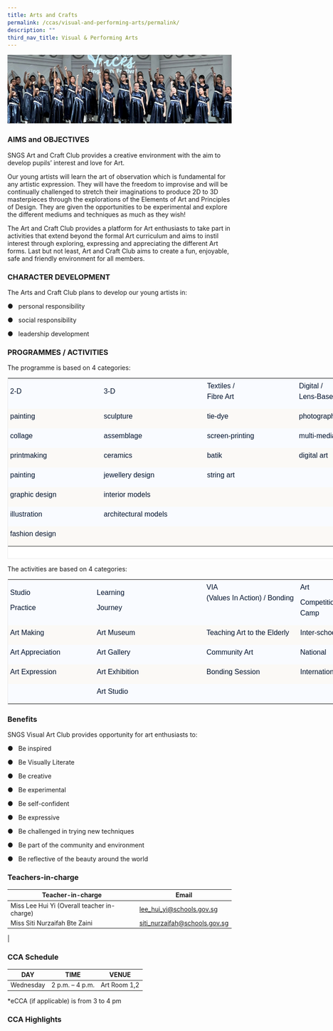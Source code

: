 ```yaml
---
title: Arts and Crafts
permalink: /ccas/visual-and-performing-arts/permalink/
description: ""
third_nav_title: Visual & Performing Arts
---
```

![](/images/01%20Banner%20Photos/cca.jpg)

### **AIMS and OBJECTIVES** 
SNGS Art and Craft Club provides a creative environment with the aim to develop pupils’ interest and love for Art.

Our young artists will learn the art of observation which is fundamental for any artistic expression. They will have the freedom to improvise and will be continually challenged to stretch their imaginations to produce 2D to 3D masterpieces through the explorations of the Elements of Art and Principles of Design. They are given the opportunities to be experimental and explore the different mediums and techniques as much as they wish!

The Art and Craft Club provides a platform for Art enthusiasts to take part in activities that extend beyond the formal Art curriculum and aims to instil interest through exploring, expressing and appreciating the different Art forms. Last but not least, Art and Craft Club aims to create a fun, enjoyable, safe and friendly environment for all members.  

  
### **CHARACTER DEVELOPMENT** 
The Arts and Craft Club plans to develop our young artists in:

●   personal responsibility

●   social responsibility

●   leadership development


### **PROGRAMMES / ACTIVITIES** 

The programme is based on 4 categories:

<table class="iveo_table ives_tab_1" width="601" style="margin: 0px; outline: 0px; padding: 0px; border: 1px solid rgb(234, 234, 234); border-collapse: collapse; color: rgb(0, 18, 45); font-family: Mulish, sans-serif; font-size: 16px; font-style: normal; font-variant-ligatures: normal; font-variant-caps: normal; font-weight: 400; letter-spacing: normal; orphans: 2; text-align: left; text-transform: none; white-space: normal; widows: 2; word-spacing: 0px; -webkit-text-stroke-width: 0px; background-color: rgb(255, 255, 255); text-decoration-thickness: initial; text-decoration-style: initial; text-decoration-color: initial; width: 860px; height: 407px;"><tbody class="" style="margin: 0px; outline: 0px; padding: 0px;"><tr class="" style="margin: 0px; outline: 0px; padding: 0px;"><td width="146" class="" style="margin: 0px; outline: 0px; padding: 5px; text-align: left; background: rgb(249, 251, 255); color: rgb(34, 34, 34); width: 211px;"><p class="" style="margin: 0px 0px 10px; outline: 0px; padding: 0px; line-height: 24px; color: rgb(0, 18, 45); font-family: Mulish, sans-serif; font-size: 16px;"><span lang="EN-SG" class="" style="margin: 0px; outline: 0px; padding: 0px;">2-D</span></p></td><td width="166" class="" style="margin: 0px; outline: 0px; padding: 5px; text-align: left; background: rgb(249, 251, 255); color: rgb(34, 34, 34); width: 233px;"><p class="" style="margin: 0px 0px 10px; outline: 0px; padding: 0px; line-height: 24px; color: rgb(0, 18, 45); font-family: Mulish, sans-serif; font-size: 16px;"><span lang="EN-SG" class="" style="margin: 0px; outline: 0px; padding: 0px;">3-D</span></p></td><td width="147" class="" style="margin: 0px; outline: 0px; padding: 5px; text-align: left; background: rgb(249, 251, 255); color: rgb(34, 34, 34); width: 207px;"><p class="" style="margin: 0px 0px 10px; outline: 0px; padding: 0px; line-height: 24px; color: rgb(0, 18, 45); font-family: Mulish, sans-serif; font-size: 16px;"><span lang="EN-SG" class="" style="margin: 0px; outline: 0px; padding: 0px;">Textiles /<br class="" style="margin: 0px; outline: 0px; padding: 0px;">Fibre Art</span></p></td><td width="143" class="" style="margin: 0px; outline: 0px; padding: 5px; text-align: left; background: rgb(249, 251, 255); color: rgb(34, 34, 34); width: 209px;"><p class="" style="margin: 0px 0px 10px; outline: 0px; padding: 0px; line-height: 24px; color: rgb(0, 18, 45); font-family: Mulish, sans-serif; font-size: 16px;"><span lang="EN-SG" class="" style="margin: 0px; outline: 0px; padding: 0px;">Digital /<br class="" style="margin: 0px; outline: 0px; padding: 0px;">Lens-Based Media</span></p></td></tr><tr class="" style="margin: 0px; outline: 0px; padding: 0px;"><td width="146" class="" style="margin: 0px; outline: 0px; padding: 5px; text-align: left; background: rgb(251, 249, 246); color: rgb(34, 34, 34);"><p class="" style="margin: 0px 0px 10px; outline: 0px; padding: 0px; line-height: 24px; color: rgb(0, 18, 45); font-family: Mulish, sans-serif; font-size: 16px;"><span lang="EN-SG" class="" style="margin: 0px; outline: 0px; padding: 0px;">painting</span></p></td><td width="166" class="" style="margin: 0px; outline: 0px; padding: 5px; text-align: left; background: rgb(251, 249, 246); color: rgb(34, 34, 34);"><p class="" style="margin: 0px 0px 10px; outline: 0px; padding: 0px; line-height: 24px; color: rgb(0, 18, 45); font-family: Mulish, sans-serif; font-size: 16px;"><span lang="EN-SG" class="" style="margin: 0px; outline: 0px; padding: 0px;">sculpture</span></p></td><td width="147" class="" style="margin: 0px; outline: 0px; padding: 5px; text-align: left; background: rgb(251, 249, 246); color: rgb(34, 34, 34);"><p class="" style="margin: 0px 0px 10px; outline: 0px; padding: 0px; line-height: 24px; color: rgb(0, 18, 45); font-family: Mulish, sans-serif; font-size: 16px;"><span lang="EN-SG" class="" style="margin: 0px; outline: 0px; padding: 0px;">tie-dye</span></p></td><td width="143" class="" style="margin: 0px; outline: 0px; padding: 5px; text-align: left; background: rgb(251, 249, 246); color: rgb(34, 34, 34);"><p class="" style="margin: 0px 0px 10px; outline: 0px; padding: 0px; line-height: 24px; color: rgb(0, 18, 45); font-family: Mulish, sans-serif; font-size: 16px;"><span lang="EN-SG" class="" style="margin: 0px; outline: 0px; padding: 0px;">photography</span></p></td></tr><tr class="" style="margin: 0px; outline: 0px; padding: 0px;"><td width="146" class="" style="margin: 0px; outline: 0px; padding: 5px; text-align: left; background: rgb(249, 251, 255); color: rgb(34, 34, 34);"><p class="" style="margin: 0px 0px 10px; outline: 0px; padding: 0px; line-height: 24px; color: rgb(0, 18, 45); font-family: Mulish, sans-serif; font-size: 16px;"><span lang="EN-SG" class="" style="margin: 0px; outline: 0px; padding: 0px;">collage</span></p></td><td width="166" class="" style="margin: 0px; outline: 0px; padding: 5px; text-align: left; background: rgb(249, 251, 255); color: rgb(34, 34, 34);"><p class="" style="margin: 0px 0px 10px; outline: 0px; padding: 0px; line-height: 24px; color: rgb(0, 18, 45); font-family: Mulish, sans-serif; font-size: 16px;"><span lang="EN-SG" class="" style="margin: 0px; outline: 0px; padding: 0px;">assemblage</span></p></td><td width="147" class="" style="margin: 0px; outline: 0px; padding: 5px; text-align: left; background: rgb(249, 251, 255); color: rgb(34, 34, 34);"><p class="" style="margin: 0px 0px 10px; outline: 0px; padding: 0px; line-height: 24px; color: rgb(0, 18, 45); font-family: Mulish, sans-serif; font-size: 16px;"><span lang="EN-SG" class="" style="margin: 0px; outline: 0px; padding: 0px;">screen-printing</span></p></td><td width="143" class="" style="margin: 0px; outline: 0px; padding: 5px; text-align: left; background: rgb(249, 251, 255); color: rgb(34, 34, 34);"><p class="" style="margin: 0px 0px 10px; outline: 0px; padding: 0px; line-height: 24px; color: rgb(0, 18, 45); font-family: Mulish, sans-serif; font-size: 16px;"><span lang="EN-SG" class="" style="margin: 0px; outline: 0px; padding: 0px;">multi-media</span></p></td></tr><tr class="" style="margin: 0px; outline: 0px; padding: 0px;"><td width="146" class="" style="margin: 0px; outline: 0px; padding: 5px; text-align: left; background: rgb(251, 249, 246); color: rgb(34, 34, 34);"><p class="" style="margin: 0px 0px 10px; outline: 0px; padding: 0px; line-height: 24px; color: rgb(0, 18, 45); font-family: Mulish, sans-serif; font-size: 16px;"><span lang="EN-SG" class="" style="margin: 0px; outline: 0px; padding: 0px;">printmaking</span></p></td><td width="166" class="" style="margin: 0px; outline: 0px; padding: 5px; text-align: left; background: rgb(251, 249, 246); color: rgb(34, 34, 34);"><p class="" style="margin: 0px 0px 10px; outline: 0px; padding: 0px; line-height: 24px; color: rgb(0, 18, 45); font-family: Mulish, sans-serif; font-size: 16px;"><span lang="EN-SG" class="" style="margin: 0px; outline: 0px; padding: 0px;">ceramics</span></p></td><td width="147" class="" style="margin: 0px; outline: 0px; padding: 5px; text-align: left; background: rgb(251, 249, 246); color: rgb(34, 34, 34);"><p class="" style="margin: 0px 0px 10px; outline: 0px; padding: 0px; line-height: 24px; color: rgb(0, 18, 45); font-family: Mulish, sans-serif; font-size: 16px;"><span lang="EN-SG" class="" style="margin: 0px; outline: 0px; padding: 0px;">batik</span></p></td><td width="143" class="" style="margin: 0px; outline: 0px; padding: 5px; text-align: left; background: rgb(251, 249, 246); color: rgb(34, 34, 34);"><p class="" style="margin: 0px 0px 10px; outline: 0px; padding: 0px; line-height: 24px; color: rgb(0, 18, 45); font-family: Mulish, sans-serif; font-size: 16px;"><span lang="EN-SG" class="" style="margin: 0px; outline: 0px; padding: 0px;">digital art</span></p></td></tr><tr class="" style="margin: 0px; outline: 0px; padding: 0px;"><td width="146" class="" style="margin: 0px; outline: 0px; padding: 5px; text-align: left; background: rgb(249, 251, 255); color: rgb(34, 34, 34);"><p class="" style="margin: 0px 0px 10px; outline: 0px; padding: 0px; line-height: 24px; color: rgb(0, 18, 45); font-family: Mulish, sans-serif; font-size: 16px;"><span lang="EN-SG" class="" style="margin: 0px; outline: 0px; padding: 0px;">painting</span></p></td><td width="166" class="" style="margin: 0px; outline: 0px; padding: 5px; text-align: left; background: rgb(249, 251, 255); color: rgb(34, 34, 34);"><p class="" style="margin: 0px 0px 10px; outline: 0px; padding: 0px; line-height: 24px; color: rgb(0, 18, 45); font-family: Mulish, sans-serif; font-size: 16px;"><span lang="EN-SG" class="" style="margin: 0px; outline: 0px; padding: 0px;">jewellery design</span></p></td><td width="147" class="" style="margin: 0px; outline: 0px; padding: 5px; text-align: left; background: rgb(249, 251, 255); color: rgb(34, 34, 34);"><p class="" style="margin: 0px 0px 10px; outline: 0px; padding: 0px; line-height: 24px; color: rgb(0, 18, 45); font-family: Mulish, sans-serif; font-size: 16px;"><span lang="EN-SG" class="" style="margin: 0px; outline: 0px; padding: 0px;">string art</span></p></td><td width="143" class="" style="margin: 0px; outline: 0px; padding: 5px; text-align: left; background: rgb(249, 251, 255); color: rgb(34, 34, 34);"><p class="" style="margin: 0px 0px 10px; outline: 0px; padding: 0px; line-height: 24px; color: rgb(0, 18, 45); font-family: Mulish, sans-serif; font-size: 16px;"><span lang="EN-SG" class="" style="margin: 0px; outline: 0px; padding: 0px;">&nbsp;</span></p></td></tr><tr class="" style="margin: 0px; outline: 0px; padding: 0px;"><td width="146" class="" style="margin: 0px; outline: 0px; padding: 5px; text-align: left; background: rgb(251, 249, 246); color: rgb(34, 34, 34);"><p class="" style="margin: 0px 0px 10px; outline: 0px; padding: 0px; line-height: 24px; color: rgb(0, 18, 45); font-family: Mulish, sans-serif; font-size: 16px;"><span lang="EN-SG" class="" style="margin: 0px; outline: 0px; padding: 0px;">graphic design</span></p></td><td width="166" class="" style="margin: 0px; outline: 0px; padding: 5px; text-align: left; background: rgb(251, 249, 246); color: rgb(34, 34, 34);"><p class="" style="margin: 0px 0px 10px; outline: 0px; padding: 0px; line-height: 24px; color: rgb(0, 18, 45); font-family: Mulish, sans-serif; font-size: 16px;"><span lang="EN-SG" class="" style="margin: 0px; outline: 0px; padding: 0px;">interior models</span></p></td><td width="147" class="" style="margin: 0px; outline: 0px; padding: 5px; text-align: left; background: rgb(251, 249, 246); color: rgb(34, 34, 34);"><p class="" style="margin: 0px 0px 10px; outline: 0px; padding: 0px; line-height: 24px; color: rgb(0, 18, 45); font-family: Mulish, sans-serif; font-size: 16px;"><span lang="EN-SG" class="" style="margin: 0px; outline: 0px; padding: 0px;">&nbsp;</span></p></td><td width="143" class="" style="margin: 0px; outline: 0px; padding: 5px; text-align: left; background: rgb(251, 249, 246); color: rgb(34, 34, 34);"><p class="" style="margin: 0px 0px 10px; outline: 0px; padding: 0px; line-height: 24px; color: rgb(0, 18, 45); font-family: Mulish, sans-serif; font-size: 16px;"><span lang="EN-SG" class="" style="margin: 0px; outline: 0px; padding: 0px;">&nbsp;</span></p></td></tr><tr class="" style="margin: 0px; outline: 0px; padding: 0px;"><td width="146" class="" style="margin: 0px; outline: 0px; padding: 5px; text-align: left; background: rgb(249, 251, 255); color: rgb(34, 34, 34);"><p class="" style="margin: 0px 0px 10px; outline: 0px; padding: 0px; line-height: 24px; color: rgb(0, 18, 45); font-family: Mulish, sans-serif; font-size: 16px;"><span lang="EN-SG" class="" style="margin: 0px; outline: 0px; padding: 0px;">illustration</span></p></td><td width="166" class="" style="margin: 0px; outline: 0px; padding: 5px; text-align: left; background: rgb(249, 251, 255); color: rgb(34, 34, 34);"><p class="" style="margin: 0px 0px 10px; outline: 0px; padding: 0px; line-height: 24px; color: rgb(0, 18, 45); font-family: Mulish, sans-serif; font-size: 16px;"><span lang="EN-SG" class="" style="margin: 0px; outline: 0px; padding: 0px;">architectural models</span></p></td><td width="147" class="" style="margin: 0px; outline: 0px; padding: 5px; text-align: left; background: rgb(249, 251, 255); color: rgb(34, 34, 34);"><p class="" style="margin: 0px 0px 10px; outline: 0px; padding: 0px; line-height: 24px; color: rgb(0, 18, 45); font-family: Mulish, sans-serif; font-size: 16px;"><span lang="EN-SG" class="" style="margin: 0px; outline: 0px; padding: 0px;">&nbsp;</span></p></td><td width="143" class="" style="margin: 0px; outline: 0px; padding: 5px; text-align: left; background: rgb(249, 251, 255); color: rgb(34, 34, 34);"><p class="" style="margin: 0px 0px 10px; outline: 0px; padding: 0px; line-height: 24px; color: rgb(0, 18, 45); font-family: Mulish, sans-serif; font-size: 16px;"><span lang="EN-SG" class="" style="margin: 0px; outline: 0px; padding: 0px;">&nbsp;</span></p></td></tr><tr class="" style="margin: 0px; outline: 0px; padding: 0px;"><td width="146" class="" style="margin: 0px; outline: 0px; padding: 5px; text-align: left; background: rgb(251, 249, 246); color: rgb(34, 34, 34);"><p class="" style="margin: 0px 0px 10px; outline: 0px; padding: 0px; line-height: 24px; color: rgb(0, 18, 45); font-family: Mulish, sans-serif; font-size: 16px;"><span lang="EN-SG" class="" style="margin: 0px; outline: 0px; padding: 0px;">fashion design</span></p></td><td width="166" class="" style="margin: 0px; outline: 0px; padding: 5px; text-align: left; background: rgb(251, 249, 246); color: rgb(34, 34, 34);"><p class="" style="margin: 0px 0px 10px; outline: 0px; padding: 0px; line-height: 24px; color: rgb(0, 18, 45); font-family: Mulish, sans-serif; font-size: 16px;"><span lang="EN-SG" class="" style="margin: 0px; outline: 0px; padding: 0px;">&nbsp;</span></p></td><td width="147" class="" style="margin: 0px; outline: 0px; padding: 5px; text-align: left; background: rgb(251, 249, 246); color: rgb(34, 34, 34);"><p class="" style="margin: 0px 0px 10px; outline: 0px; padding: 0px; line-height: 24px; color: rgb(0, 18, 45); font-family: Mulish, sans-serif; font-size: 16px;"><span lang="EN-SG" class="" style="margin: 0px; outline: 0px; padding: 0px;">&nbsp;</span></p></td><td width="143" class="" style="margin: 0px; outline: 0px; padding: 5px; text-align: left; background: rgb(251, 249, 246); color: rgb(34, 34, 34);"><p class="" style="margin: 0px 0px 10px; outline: 0px; padding: 0px; line-height: 24px; color: rgb(0, 18, 45); font-family: Mulish, sans-serif; font-size: 16px;"><span lang="EN-SG" class="" style="margin: 0px; outline: 0px; padding: 0px;">&nbsp;</span></p></td></tr></tbody></table>

The activities are based on 4 categories:

<table class="iveo_table ives_tab_1" width="616" style="margin: 0px; outline: 0px; padding: 0px; border: 1px solid rgb(234, 234, 234); border-collapse: collapse; color: rgb(0, 18, 45); font-family: Mulish, sans-serif; font-size: 16px; font-style: normal; font-variant-ligatures: normal; font-variant-caps: normal; font-weight: 400; letter-spacing: normal; orphans: 2; text-align: left; text-transform: none; white-space: normal; widows: 2; word-spacing: 0px; -webkit-text-stroke-width: 0px; background-color: rgb(255, 255, 255); text-decoration-thickness: initial; text-decoration-style: initial; text-decoration-color: initial; width: 860px;"><tbody class="" style="margin: 0px; outline: 0px; padding: 0px;"><tr class="" style="margin: 0px; outline: 0px; padding: 0px;"><td width="137" class="" style="margin: 0px; outline: 0px; padding: 5px; text-align: left; background: rgb(249, 251, 255); color: rgb(34, 34, 34); width: 193px;"><p class="" style="margin: 0px 0px 10px; outline: 0px; padding: 0px; line-height: 24px; color: rgb(0, 18, 45); font-family: Mulish, sans-serif; font-size: 16px;"><span lang="EN-SG" class="" style="margin: 0px; outline: 0px; padding: 0px;">Studio</span></p><p class="" style="margin: 0px 0px 10px; outline: 0px; padding: 0px; line-height: 24px; color: rgb(0, 18, 45); font-family: Mulish, sans-serif; font-size: 16px;"><span lang="EN-SG" class="" style="margin: 0px; outline: 0px; padding: 0px;">Practice</span></p></td><td width="182" class="" style="margin: 0px; outline: 0px; padding: 5px; text-align: left; background: rgb(249, 251, 255); color: rgb(34, 34, 34); width: 251px;"><p class="" style="margin: 0px 0px 10px; outline: 0px; padding: 0px; line-height: 24px; color: rgb(0, 18, 45); font-family: Mulish, sans-serif; font-size: 16px;"><span lang="EN-SG" class="" style="margin: 0px; outline: 0px; padding: 0px;">Learning</span></p><p class="" style="margin: 0px 0px 10px; outline: 0px; padding: 0px; line-height: 24px; color: rgb(0, 18, 45); font-family: Mulish, sans-serif; font-size: 16px;"><span lang="EN-SG" class="" style="margin: 0px; outline: 0px; padding: 0px;">Journey</span></p></td><td width="151" class="" style="margin: 0px; outline: 0px; padding: 5px; text-align: left; background: rgb(249, 251, 255); color: rgb(34, 34, 34); width: 211px;"><p class="" style="margin: 0px 0px 10px; outline: 0px; padding: 0px; line-height: 24px; color: rgb(0, 18, 45); font-family: Mulish, sans-serif; font-size: 16px;"><span lang="EN-SG" class="" style="margin: 0px; outline: 0px; padding: 0px;">VIA<br class="" style="margin: 0px; outline: 0px; padding: 0px;">(Values In Action) / Bonding</span></p><p class="" style="margin: 0px 0px 10px; outline: 0px; padding: 0px; line-height: 24px; color: rgb(0, 18, 45); font-family: Mulish, sans-serif; font-size: 16px;"><span lang="EN-SG" class="" style="margin: 0px; outline: 0px; padding: 0px;">&nbsp;</span></p></td><td width="146" class="" style="margin: 0px; outline: 0px; padding: 5px; text-align: left; background: rgb(249, 251, 255); color: rgb(34, 34, 34); width: 205px;"><p class="" style="margin: 0px 0px 10px; outline: 0px; padding: 0px; line-height: 24px; color: rgb(0, 18, 45); font-family: Mulish, sans-serif; font-size: 16px;"><span lang="EN-SG" class="" style="margin: 0px; outline: 0px; padding: 0px;">Art</span></p><p class="" style="margin: 0px 0px 10px; outline: 0px; padding: 0px; line-height: 24px; color: rgb(0, 18, 45); font-family: Mulish, sans-serif; font-size: 16px;"><span lang="EN-SG" class="" style="margin: 0px; outline: 0px; padding: 0px;">Competition / Workshop / Camp</span></p></td></tr><tr class="" style="margin: 0px; outline: 0px; padding: 0px;"><td width="137" class="" style="margin: 0px; outline: 0px; padding: 5px; text-align: left; background: rgb(251, 249, 246); color: rgb(34, 34, 34);"><p class="" style="margin: 0px 0px 10px; outline: 0px; padding: 0px; line-height: 24px; color: rgb(0, 18, 45); font-family: Mulish, sans-serif; font-size: 16px;"><span lang="EN-SG" class="" style="margin: 0px; outline: 0px; padding: 0px;">Art Making</span></p></td><td width="182" class="" style="margin: 0px; outline: 0px; padding: 5px; text-align: left; background: rgb(251, 249, 246); color: rgb(34, 34, 34);"><p class="" style="margin: 0px 0px 10px; outline: 0px; padding: 0px; line-height: 24px; color: rgb(0, 18, 45); font-family: Mulish, sans-serif; font-size: 16px;"><span lang="EN-SG" class="" style="margin: 0px; outline: 0px; padding: 0px;">Art Museum</span></p></td><td width="151" class="" style="margin: 0px; outline: 0px; padding: 5px; text-align: left; background: rgb(251, 249, 246); color: rgb(34, 34, 34);"><p class="" style="margin: 0px 0px 10px; outline: 0px; padding: 0px; line-height: 24px; color: rgb(0, 18, 45); font-family: Mulish, sans-serif; font-size: 16px;"><span lang="EN-SG" class="" style="margin: 0px; outline: 0px; padding: 0px;">Teaching Art to the Elderly</span></p></td><td width="146" class="" style="margin: 0px; outline: 0px; padding: 5px; text-align: left; background: rgb(251, 249, 246); color: rgb(34, 34, 34);"><p class="" style="margin: 0px 0px 10px; outline: 0px; padding: 0px; line-height: 24px; color: rgb(0, 18, 45); font-family: Mulish, sans-serif; font-size: 16px;"><span lang="EN-SG" class="" style="margin: 0px; outline: 0px; padding: 0px;">Inter-school</span></p></td></tr><tr class="" style="margin: 0px; outline: 0px; padding: 0px;"><td width="137" class="" style="margin: 0px; outline: 0px; padding: 5px; text-align: left; background: rgb(249, 251, 255); color: rgb(34, 34, 34);"><p class="" style="margin: 0px 0px 10px; outline: 0px; padding: 0px; line-height: 24px; color: rgb(0, 18, 45); font-family: Mulish, sans-serif; font-size: 16px;"><span lang="EN-SG" class="" style="margin: 0px; outline: 0px; padding: 0px;">Art Appreciation</span></p></td><td width="182" class="" style="margin: 0px; outline: 0px; padding: 5px; text-align: left; background: rgb(249, 251, 255); color: rgb(34, 34, 34);"><p class="" style="margin: 0px 0px 10px; outline: 0px; padding: 0px; line-height: 24px; color: rgb(0, 18, 45); font-family: Mulish, sans-serif; font-size: 16px;"><span lang="EN-SG" class="" style="margin: 0px; outline: 0px; padding: 0px;">Art Gallery</span></p></td><td width="151" class="" style="margin: 0px; outline: 0px; padding: 5px; text-align: left; background: rgb(249, 251, 255); color: rgb(34, 34, 34);"><p class="" style="margin: 0px 0px 10px; outline: 0px; padding: 0px; line-height: 24px; color: rgb(0, 18, 45); font-family: Mulish, sans-serif; font-size: 16px;"><span lang="EN-SG" class="" style="margin: 0px; outline: 0px; padding: 0px;">Community Art</span></p></td><td width="146" class="" style="margin: 0px; outline: 0px; padding: 5px; text-align: left; background: rgb(249, 251, 255); color: rgb(34, 34, 34);"><p class="" style="margin: 0px 0px 10px; outline: 0px; padding: 0px; line-height: 24px; color: rgb(0, 18, 45); font-family: Mulish, sans-serif; font-size: 16px;"><span lang="EN-SG" class="" style="margin: 0px; outline: 0px; padding: 0px;">National</span></p></td></tr><tr class="" style="margin: 0px; outline: 0px; padding: 0px;"><td width="137" class="" style="margin: 0px; outline: 0px; padding: 5px; text-align: left; background: rgb(251, 249, 246); color: rgb(34, 34, 34);"><p class="" style="margin: 0px 0px 10px; outline: 0px; padding: 0px; line-height: 24px; color: rgb(0, 18, 45); font-family: Mulish, sans-serif; font-size: 16px;"><span lang="EN-SG" class="" style="margin: 0px; outline: 0px; padding: 0px;">Art Expression</span></p></td><td width="182" class="" style="margin: 0px; outline: 0px; padding: 5px; text-align: left; background: rgb(251, 249, 246); color: rgb(34, 34, 34);"><p class="" style="margin: 0px 0px 10px; outline: 0px; padding: 0px; line-height: 24px; color: rgb(0, 18, 45); font-family: Mulish, sans-serif; font-size: 16px;"><span lang="EN-SG" class="" style="margin: 0px; outline: 0px; padding: 0px;">Art Exhibition</span></p></td><td width="151" class="" style="margin: 0px; outline: 0px; padding: 5px; text-align: left; background: rgb(251, 249, 246); color: rgb(34, 34, 34);"><p class="" style="margin: 0px 0px 10px; outline: 0px; padding: 0px; line-height: 24px; color: rgb(0, 18, 45); font-family: Mulish, sans-serif; font-size: 16px;"><span lang="EN-SG" class="" style="margin: 0px; outline: 0px; padding: 0px;">Bonding Session</span></p></td><td width="146" class="" style="margin: 0px; outline: 0px; padding: 5px; text-align: left; background: rgb(251, 249, 246); color: rgb(34, 34, 34);"><p class="" style="margin: 0px 0px 10px; outline: 0px; padding: 0px; line-height: 24px; color: rgb(0, 18, 45); font-family: Mulish, sans-serif; font-size: 16px;"><span lang="EN-SG" class="" style="margin: 0px; outline: 0px; padding: 0px;">International</span></p></td></tr><tr class="" style="margin: 0px; outline: 0px; padding: 0px;"><td width="137" class="" style="margin: 0px; outline: 0px; padding: 5px; text-align: left; background: rgb(249, 251, 255); color: rgb(34, 34, 34);"><p class="" style="margin: 0px 0px 10px; outline: 0px; padding: 0px; line-height: 24px; color: rgb(0, 18, 45); font-family: Mulish, sans-serif; font-size: 16px;"><span lang="EN-SG" class="" style="margin: 0px; outline: 0px; padding: 0px;">&nbsp;</span></p></td><td width="182" class="" style="margin: 0px; outline: 0px; padding: 5px; text-align: left; background: rgb(249, 251, 255); color: rgb(34, 34, 34);"><p class="" style="margin: 0px 0px 10px; outline: 0px; padding: 0px; line-height: 24px; color: rgb(0, 18, 45); font-family: Mulish, sans-serif; font-size: 16px;"><span lang="EN-SG" class="" style="margin: 0px; outline: 0px; padding: 0px;">Art Studio</span></p></td><td width="151" class="" style="margin: 0px; outline: 0px; padding: 5px; text-align: left; background: rgb(249, 251, 255); color: rgb(34, 34, 34);"><p class="" style="margin: 0px 0px 10px; outline: 0px; padding: 0px; line-height: 24px; color: rgb(0, 18, 45); font-family: Mulish, sans-serif; font-size: 16px;"><span lang="EN-SG" class="" style="margin: 0px; outline: 0px; padding: 0px;">&nbsp;</span></p></td><td width="146" class="" style="margin: 0px; outline: 0px; padding: 5px; text-align: left; background: rgb(249, 251, 255); color: rgb(34, 34, 34);"><p class="" style="margin: 0px 0px 10px; outline: 0px; padding: 0px; line-height: 24px; color: rgb(0, 18, 45); font-family: Mulish, sans-serif; font-size: 16px;"><span lang="EN-SG" class="" style="margin: 0px; outline: 0px; padding: 0px;">&nbsp;</span></p></td></tr></tbody></table>


### **Benefits**

SNGS Visual Art Club provides opportunity for art enthusiasts to:

●   Be inspired

●   Be Visually Literate

●   Be creative

●   Be experimental

●   Be self-confident

●   Be expressive

●   Be challenged in trying new techniques

●   Be part of the community and environment

●   Be reflective of the beauty around the world


### **Teachers-in-charge**

| Teacher-in-charge | Email |
| --- | --- |
| Miss Lee Hui Yi (Overall teacher in-charge) | lee_hui_yi@schools.gov.sg |
| Miss Siti Nurzaifah Bte Zaini | siti_nurzaifah@schools.gov.sg 
 |

### **CCA Schedule**

| DAY | TIME | VENUE |
| --- | --- | --- |
| Wednesday | 2 p.m. – 4 p.m. | Art Room 1,2 |

\*eCCA (if applicable) is from 3 to 4 pm  


### **CCA Highlights**

